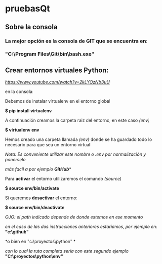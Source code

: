 # pruebasQt
## Sobre la consola
### La mejor opción es la consola de GIT que se encuentra en:
### "C:\Program Files\Git\bin\bash.exe"
## Crear entornos virtuales Python: 
*https://www.youtube.com/watch?v=2kLYOzNb3uU*

en la consola:

Debemos de instalar virtualenv en el entorno global

 **$ pip install virtualenv**

 A continuación creamos la carpeta raiz del entorno, en este caso *(env)*

**$ virtualenv env**

Hemos creado una carpeta llamada *(env)* donde se ha guardado todo lo necesario
para que sea un entorno virtual

*Nota: Es conveniente utilizar este nombre o *.env* por normalización y ponerselo*

*más facil a por ejemplo **GitHub****

Para **activar** el entorno utilizaremos el comando *(source)*

**$ source env/bin/activate**

Si queremos **desactivar** el entorno:

**$ source env/bin/deactivate**

*OJO: el path indicado depende de donde estemos en ese momento*

*en el caso de las dos instrucciones anteriores estariamos, por ejemplo en:* **"c:\github\"**

*o bien en "c:\proyectos\python\" *

*con lo cual la ruta completa sería con este segundo ejemplo* **"C:\proyectos\python\env\"**






